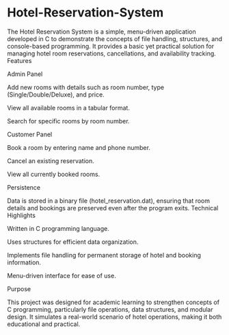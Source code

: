 # Hotel-Reservation-System
The Hotel Reservation System is a simple, menu-driven application developed in C to demonstrate the concepts of file handling, structures, and console-based programming. It provides a basic yet practical solution for managing hotel room reservations, cancellations, and availability tracking.
Features

Admin Panel

Add new rooms with details such as room number, type (Single/Double/Deluxe), and price.

View all available rooms in a tabular format.

Search for specific rooms by room number.

Customer Panel

Book a room by entering name and phone number.

Cancel an existing reservation.

View all currently booked rooms.

Persistence

Data is stored in a binary file (hotel_reservation.dat), ensuring that room details and bookings are preserved even after the program exits.
Technical Highlights

Written in C programming language.

Uses structures for efficient data organization.

Implements file handling for permanent storage of hotel and booking information.

Menu-driven interface for ease of use.

Purpose

This project was designed for academic learning to strengthen concepts of C programming, particularly file operations, data structures, and modular design. It simulates a real-world scenario of hotel operations, making it both educational and practical.

